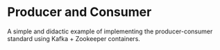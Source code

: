 # Producer and Consumer

A simple and didactic example of implementing the producer-consumer standard using Kafka + Zookeeper containers.

